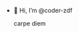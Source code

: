 - 👋 Hi, I’m @coder-zdf

  
   carpe diem
   
   
<!---
coder-zdf/coder-zdf is a ✨ special ✨ repository because its `README.md` (this file) appears on your GitHub profile.
You can click the Preview link to take a look at your changes.
--->
